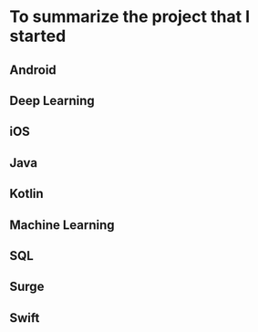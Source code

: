 # To summarize the project that I started

## Android

## Deep Learning

## iOS

## Java

## Kotlin

## Machine Learning


## SQL
## Surge
## Swift
